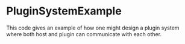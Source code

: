 # PluginSystemExample
This code gives an example of how one might design a plugin system where both host and plugin can communicate with each other.

